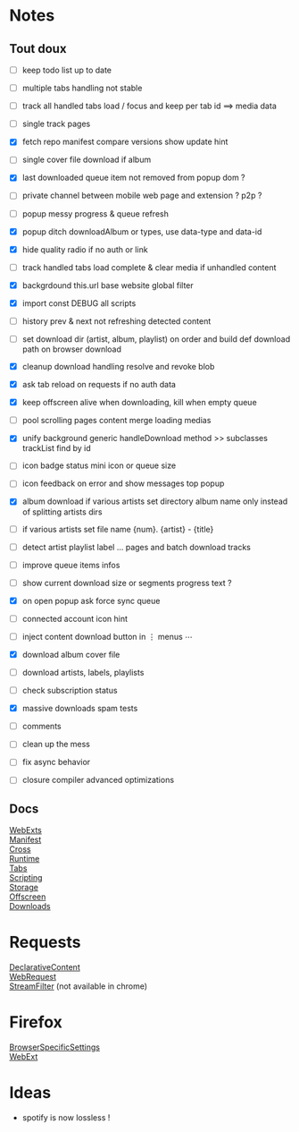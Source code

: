 # Notes

## Tout doux

- [ ] keep todo list up to date
- [ ] multiple tabs handling not stable
- [ ] track all handled tabs load / focus and keep per tab id ==> media data
- [ ] single track pages
- [x] fetch repo manifest compare versions show update hint
- [ ] single cover file download if album
- [x] last downloaded queue item not removed from popup dom ?
- [ ] private channel between mobile web page and extension ? p2p ?
- [ ] popup messy progress & queue refresh
- [x] popup ditch downloadAlbum or types, use data-type and data-id
- [x] hide quality radio if no auth or link
- [ ] track handled tabs load complete & clear media if unhandled content
- [x] backgrdound this.url base website global filter
- [x] import const DEBUG all scripts
- [ ] history prev & next not refreshing detected content
- [ ] set download dir (artist, album, playlist) on order and build def download path on browser download
- [x] cleanup download handling resolve and revoke blob
- [x] ask tab reload on requests if no auth data
- [x] keep offscreen alive when downloading, kill when empty queue
- [ ] pool scrolling pages content merge loading medias
- [x] unify background generic handleDownload method >> subclasses trackList find by id
- [ ] icon badge status mini icon or queue size
- [ ] icon feedback on error and show messages top popup
- [x] album download if various artists set directory album name only instead of splitting artists dirs
- [ ] if various artists set file name {num}. {artist} - {title}
- [ ] detect artist playlist label ... pages and batch download tracks
- [ ] improve queue items infos
- [ ] show current download size or segments progress text ?
- [x] on open popup ask force sync queue
- [ ] connected account icon hint
- [ ] inject content download button in ⋮ menus ⋯
- [x] download album cover file
- [ ] download artists, labels, playlists
- [ ] check subscription status
- [x] massive downloads spam tests
- [ ] comments
- [ ] clean up the mess
- [ ] fix async behavior
- [ ] closure compiler advanced optimizations


## Docs

[WebExts](https://developer.chrome.com/docs/extensions/reference/api/extension)  
[Manifest](https://developer.mozilla.org/en-US/docs/Mozilla/Add-ons/WebExtensions/manifest.json)  
[Cross](https://developer.mozilla.org/en-US/docs/Mozilla/Add-ons/WebExtensions/Build_a_cross_browser_extension)  
[Runtime](https://developer.chrome.com/docs/extensions/reference/api/runtime)  
[Tabs](https://developer.chrome.com/docs/extensions/reference/api/tabs)  
[Scripting](https://developer.chrome.com/docs/extensions/reference/api/scripting#type-ScriptInjection)  
[Storage](https://developer.chrome.com/docs/extensions/reference/api/storage)  
[Offscreen](https://developer.chrome.com/docs/extensions/reference/api/offscreen)  
[Downloads](https://developer.chrome.com/docs/extensions/reference/api/downloads)  

# Requests

[DeclarativeContent](https://developer.chrome.com/docs/extensions/reference/api/declarativeContent#type-RequestContentScript)  
[WebRequest](https://developer.mozilla.org/docs/Mozilla/Add-ons/WebExtensions/API/webRequest)  
[StreamFilter](https://developer.mozilla.org/docs/Mozilla/Add-ons/WebExtensions/API/webRequest/StreamFilter) (not available in chrome)  

# Firefox

[BrowserSpecificSettings](https://developer.mozilla.org/docs/Mozilla/Add-ons/WebExtensions/manifest.json/browser_specific_settings)  
[WebExt](https://extensionworkshop.com/documentation/develop/web-ext-command-reference)  


# Ideas

- spotify is now lossless !
